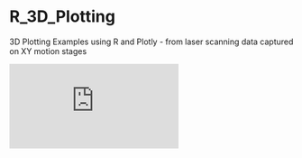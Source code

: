 # R_3D_Plotting
3D Plotting Examples using R and Plotly - from laser scanning data captured on XY motion stages

![Chuck Plot](https://github.com/dunhampa/R_3D_Scanner_Plotting/blob/master/content/Chuck3D_Plotly.html)

